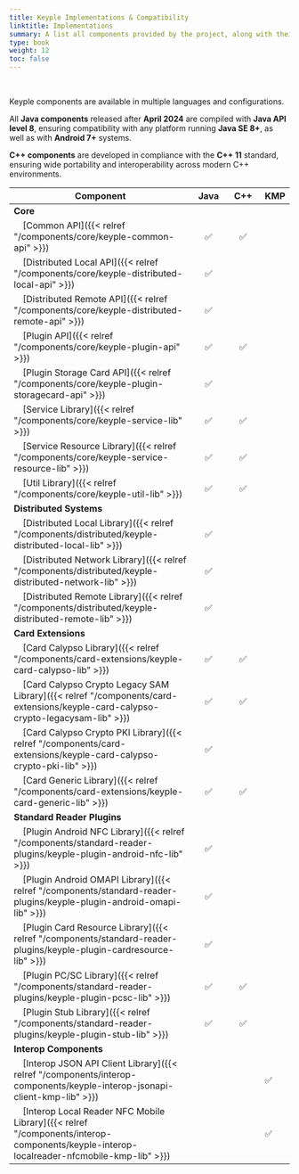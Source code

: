 ```yaml
---
title: Keyple Implementations & Compatibility
linktitle: Implementations
summary: A list all components provided by the project, along with their availability in both Java and C++ languages.
type: book
weight: 12
toc: false
---
```

<style>
table th:nth-child(1) {
  width: 20rem;
}
table th:nth-child(2), table th:nth-child(3) {
  width: 3rem;
}
.table td {
    padding-top: 0;
    padding-bottom: 0;
}
.item {
  margin-left: 1rem;
}
</style>

<br>

Keyple components are available in multiple languages and configurations.

All **Java components** released after **April 2024** are compiled with **Java API level 8**, ensuring compatibility with any platform running **Java SE 8+**, as well as with **Android 7+** systems.

**C++ components** are developed in compliance with the **C++ 11** standard, ensuring wide portability and interoperability across modern C++ environments.

| Component                                                                                                                                                    | Java | C++ | KMP |
|--------------------------------------------------------------------------------------------------------------------------------------------------------------|:----:|:---:|-----|
| **Core**                                                                                                                                                     |      |     |     |
| <span class="item" />[Common API]({{< relref "/components/core/keyple-common-api" >}})                                                                       |  ✅   |  ✅  |     |
| <span class="item" />[Distributed Local API]({{< relref "/components/core/keyple-distributed-local-api" >}})                                                 |  ✅   |     |     |
| <span class="item" />[Distributed Remote API]({{< relref "/components/core/keyple-distributed-remote-api" >}})                                               |  ✅   |     |     |
| <span class="item" />[Plugin API]({{< relref "/components/core/keyple-plugin-api" >}})                                                                       |  ✅   |  ✅  |     |
| <span class="item" />[Plugin Storage Card API]({{< relref "/components/core/keyple-plugin-storagecard-api" >}})                                              |  ✅   |     |     |
| <span class="item" />[Service Library]({{< relref "/components/core/keyple-service-lib" >}})                                                                 |  ✅   |  ✅  |     |
| <span class="item" />[Service Resource Library]({{< relref "/components/core/keyple-service-resource-lib" >}})                                               |  ✅   |  ✅  |     |
| <span class="item" />[Util Library]({{< relref "/components/core/keyple-util-lib" >}})                                                                       |  ✅   |  ✅  |     |
| **Distributed Systems**                                                                                                                                      |      |     |     |
| <span class="item" />[Distributed Local Library]({{< relref "/components/distributed/keyple-distributed-local-lib" >}})                                      |  ✅   |     |     |
| <span class="item" />[Distributed Network Library]({{< relref "/components/distributed/keyple-distributed-network-lib" >}})                                  |  ✅   |     |     |
| <span class="item" />[Distributed Remote Library]({{< relref "/components/distributed/keyple-distributed-remote-lib" >}})                                    |  ✅   |     |     |
| **Card Extensions**                                                                                                                                          |      |     |     |
| <span class="item" />[Card Calypso Library]({{< relref "/components/card-extensions/keyple-card-calypso-lib" >}})                                            |  ✅   |  ✅  |     |
| <span class="item" />[Card Calypso Crypto Legacy SAM Library]({{< relref "/components/card-extensions/keyple-card-calypso-crypto-legacysam-lib" >}})         |  ✅   |  ✅  |     |
| <span class="item" />[Card Calypso Crypto PKI Library]({{< relref "/components/card-extensions/keyple-card-calypso-crypto-pki-lib" >}})                      |  ✅   |     |     |
| <span class="item" />[Card Generic Library]({{< relref "/components/card-extensions/keyple-card-generic-lib" >}})                                            |  ✅   |  ✅  |     |
| **Standard Reader Plugins**                                                                                                                                  |      |     |     |
| <span class="item" />[Plugin Android NFC Library]({{< relref "/components/standard-reader-plugins/keyple-plugin-android-nfc-lib" >}})                        |  ✅   |     |     |
| <span class="item" />[Plugin Android OMAPI Library]({{< relref "/components/standard-reader-plugins/keyple-plugin-android-omapi-lib" >}})                    |  ✅   |     |     |
| <span class="item" />[Plugin Card Resource Library]({{< relref "/components/standard-reader-plugins/keyple-plugin-cardresource-lib" >}})                     |  ✅   |     |     |
| <span class="item" />[Plugin PC/SC Library]({{< relref "/components/standard-reader-plugins/keyple-plugin-pcsc-lib" >}})                                     |  ✅   |  ✅  |     |
| <span class="item" />[Plugin Stub Library]({{< relref "/components/standard-reader-plugins/keyple-plugin-stub-lib" >}})                                      |  ✅   |  ✅  |     |
| **Interop Components**                                                                                                                                       |      |     |     |
| <span class="item" />[Interop JSON API Client Library]({{< relref "/components/interop-components/keyple-interop-jsonapi-client-kmp-lib" >}})                |      |     | ✅   |
| <span class="item" />[Interop Local Reader NFC Mobile Library]({{< relref "/components/interop-components/keyple-interop-localreader-nfcmobile-kmp-lib" >}}) |      |     | ✅   |

